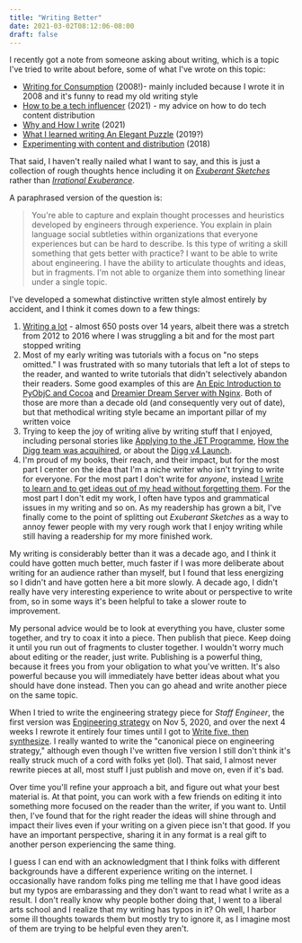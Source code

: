 ```yaml
---
title: "Writing Better"
date: 2021-03-02T08:12:06-08:00
draft: false
---
```


I recently got a note from someone asking about writing,
which is a topic I've tried to write about before, 
some of what I've wrote on this topic:

* [Writing for Consumption](https://lethain.com/writing-for-consumption/) (2008!)- mainly included because I wrote it in 2008 and it's funny to read my old writing style
* [How to be a tech influencer](https://lethain.com/tech-influencer/) (2021) - my advice on how to do tech content distribution
* [Why and How I write](/posts/why-write/) (2021)
* [What I learned writing An Elegant Puzzle](https://lethain.com/learned-writing-book/) (2019?)
* [Experimenting with content and distribution](https://lethain.com/experimenting-with-content-and-distribution/) (2018)

That said, I haven't really nailed what I want to say, and this is just a collection of rough thoughts
hence including it on *[Exuberant Sketches](/)* rather than *[Irrational Exuberance](https://lethain.com/)*.

A paraphrased version of the question is:


> You're able to capture and explain thought processes and heuristics developed by engineers through experience.
> You explain in plain language social subtleties within organizations that everyone experiences but can be hard to describe.
> Is this type of writing a skill something that gets better with practice?
> I want to be able to write about engineering.
> I have the ability to articulate thoughts and ideas, but in fragments.
> I'm not able to organize them into something linear under a single topic.

I've developed a somewhat distinctive written style almost entirely by accident,
and I think it comes down to a few things:

1. [Writing a lot](https://lethain.com/experimenting-with-content-and-distribution/) - almost 650 posts over 14 years, albeit there was a stretch from 2012 to 2016 where I was struggling a bit and for the most part stopped writing
2. Most of my early writing was tutorials with a focus on "no steps omitted." I was frustrated with so many tutorials that left a lot of steps to the reader, and wanted to write tutorials that didn't selectively abandon their readers. Some good examples of this are [An Epic Introduction to PyObjC and Cocoa](https://lethain.com/an-epic-introduction-to-pyobjc-and-cocoa/) and [Dreamier Dream Server with Nginx](https://lethain.com/dreamier-dream-server-nginx/). Both of those are more than a decade old (and consequently very out of date), but that methodical writing style became an important pillar of my written voice
3. Trying to keep the joy of writing alive by writing stuff that I enjoyed, including personal stories like [Applying to the JET Programme](https://lethain.com/applying-jet-programme/),
[How the Digg team was acquihired](https://lethain.com/digg-acquihire/), or about the [Digg v4 Launch](https://lethain.com/digg-v4/).
4. I'm proud of my books, their reach, and their impact, but for the most part I center on the idea that I'm a niche writer who isn't trying to write for everyone. For the most part I don't write for *anyone*, instead [I write to learn and to get ideas out of my head without forgetting them](https://lethain.com/exuberant-sketches/). For the most part I don't edit my work, I often have typos and grammatical issues in my writing and so on. As my readership has grown a bit, I've finally come to the point of splitting out *Exuberant Sketches* as a way to annoy fewer people with my very rough work that I enjoy writing while still having a readership for my more finished work.

My writing is considerably better than it was a decade ago, and I think it could have gotten much better, much faster if I
was more deliberate about writing for an audience rather than myself, but I found that less energizing so I didn't and have gotten
here a bit more slowly. A decade ago, I didn't really have very interesting experience to write about or perspective to write from,
so in some ways it's been helpful to take a slower route to improvement.

My personal advice would be to look at everything you have, cluster some together, and try to coax it into a piece.
Then publish that piece. Keep doing it until you run out of fragments to cluster together. I wouldn't worry much about editing
or the reader, just write. Publishing is a powerful thing, because it frees you from your obligation to what you've written.
It's also powerful because you will immediately have better ideas about what you should have done instead.
Then you can go ahead and write another piece on the same topic.

When I tried to write the engineering strategy piece for *Staff Engineer*, the first version was [Engineering strategy](https://lethain.com/engineering-strategy/)
on Nov 5, 2020, and over the next 4 weeks I rewrote it entirely four times until I got to
[Write five, then synthesize](https://lethain.com/good-engineering-strategy-is-boring/).
I really wanted to write the "canonical piece on engineering strategy," although even though I've written five version I still don't think
it's really struck much of a cord with folks yet (lol). That said, I almost never rewrite pieces at all,
most stuff I just publish and move on, even if it's bad.

Over time you'll refine your approach a bit, and figure out what your best material is.
At that point, you can work with a few friends on editing it into something more focused on the reader
than the writer, if you want to. Until then, I've found that for the right reader the ideas will shine through
and impact their lives even if your writing on a given piece isn't that good.
If you have an important perspective, sharing it in any format is a real gift to another person experiencing
the same thing.

I guess I can end with an acknowledgment that I think folks with different backgrounds have a different experience
writing on the internet. I occasionally have random folks ping me telling me that I have good ideas but my typos
are embarassing and they don't want to read what I write as a result. I don't really know why people bother doing that,
I went to a liberal arts school and I realize that my writing has typos in it? Oh well, I harbor some ill thoughts towards
them but mostly try to ignore it, as I imagine most of them are trying to be helpful even they aren't.
